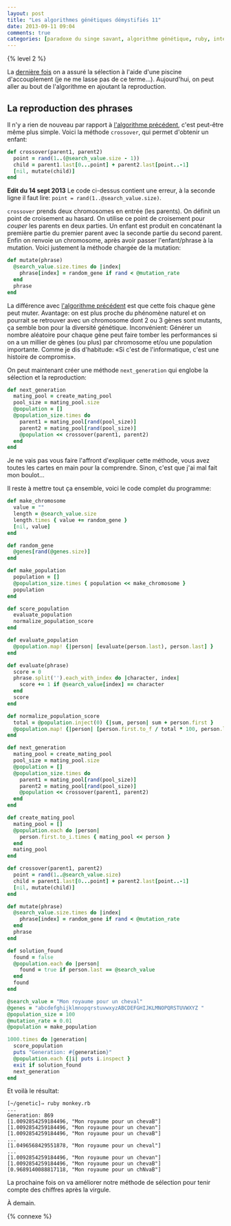 ```yaml
---
layout: post
title: "Les algorithmes génétiques démystifiés 11"
date: 2013-09-11 09:04
comments: true
categories: [paradoxe du singe savant, algorithme génétique, ruby, intermédiaire]
---
```

{% level 2 %}

La [dernière fois](http://lkdjiin.github.io/blog/2013/09/10/les-algorithmes-genetiques-demystifies-10/)
on a assuré la sélection à l'aide d'une piscine
d'accouplement (je ne me lasse pas de ce terme…). Aujourd'hui, on peut
aller au bout de l'algorithme en ajoutant la reproduction.

<!-- more -->

La reproduction des phrases
---------------------------

Il n'y a rien de nouveau par rapport à [l'algorithme précédent](http://lkdjiin.github.io/blog/2013/08/29/les-algorithmes-genetiques-demystifies-2/),
c'est peut-être même plus simple. Voici la méthode `crossover`, qui
permet d'obtenir un enfant:

``` ruby
def crossover(parent1, parent2)
  point = rand(1..(@search_value.size - 1))
  child = parent1.last[0...point] + parent2.last[point..-1]
  [nil, mutate(child)]
end
```

**Edit du 14 sept 2013** Le code ci-dessus contient une erreur, à la
seconde ligne il faut lire: `point = rand(1..@search_value.size)`.

`crossover` prends deux chromosomes en entrée (les parents). On définit
un point de croisement au hasard. On utilise ce point de croisement pour
*couper* les parents en deux parties. Un enfant est produit en concaténant
la première partie du premier parent avec la seconde partie du second
parent. Enfin on renvoie un chromosome, après avoir passer l'enfant/phrase
à la mutation. Voici justement la méthode chargée de la mutation:

``` ruby
def mutate(phrase)
  @search_value.size.times do |index|
    phrase[index] = random_gene if rand < @mutation_rate
  end
  phrase
end
```

La différence avec [l'algorithme précédent](http://lkdjiin.github.io/blog/2013/08/29/les-algorithmes-genetiques-demystifies-2/) est que cette fois chaque gène
peut muter. Avantage: on est plus proche du phénomène naturel et on pourrait
se retrouver avec un chromosome dont 2 ou 3 gènes sont mutants, ça semble
bon pour la diversité génétique. Inconvénient: Générer un nombre aléatoire
pour chaque gène peut faire tomber les performances si on a un millier de
gènes (ou plus) par chromosome et/ou une population importante. Comme
je dis d'habitude: «Si c'est de l'informatique, c'est une histoire de
compromis».

On peut maintenant créer une méthode `next_generation` qui englobe la
sélection et la reproduction:

``` ruby
def next_generation
  mating_pool = create_mating_pool
  pool_size = mating_pool.size
  @population = []
  @population_size.times do
    parent1 = mating_pool[rand(pool_size)]
    parent2 = mating_pool[rand(pool_size)]
    @population << crossover(parent1, parent2)
  end
end
```

Je ne vais pas vous faire l'affront d'expliquer cette méthode, vous avez
toutes les cartes en main pour la comprendre. Sinon, c'est que j'ai mal
fait mon boulot…

Il reste à mettre tout ça ensemble, voici le code complet du programme:

``` ruby monkey.rb
def make_chromosome
  value = ""
  length = @search_value.size
  length.times { value += random_gene }
  [nil, value]
end

def random_gene
  @genes[rand(@genes.size)]
end

def make_population
  population = []
  @population_size.times { population << make_chromosome }
  population
end

def score_population
  evaluate_population
  normalize_population_score
end

def evaluate_population
  @population.map! {|person| [evaluate(person.last), person.last] }
end

def evaluate(phrase)
  score = 0
  phrase.split('').each_with_index do |character, index|
    score += 1 if @search_value[index] == character
  end
  score
end

def normalize_population_score
  total = @population.inject(0) {|sum, person| sum + person.first }
  @population.map! {|person| [person.first.to_f / total * 100, person.last] }
end

def next_generation
  mating_pool = create_mating_pool
  pool_size = mating_pool.size
  @population = []
  @population_size.times do
    parent1 = mating_pool[rand(pool_size)]
    parent2 = mating_pool[rand(pool_size)]
    @population << crossover(parent1, parent2)
  end
end

def create_mating_pool
  mating_pool = []
  @population.each do |person|
    person.first.to_i.times { mating_pool << person }
  end
  mating_pool
end

def crossover(parent1, parent2)
  point = rand(1..@search_value.size)
  child = parent1.last[0...point] + parent2.last[point..-1]
  [nil, mutate(child)]
end

def mutate(phrase)
  @search_value.size.times do |index|
    phrase[index] = random_gene if rand < @mutation_rate
  end
  phrase
end

def solution_found
  found = false
  @population.each do |person|
    found = true if person.last == @search_value
  end
  found
end

@search_value = "Mon royaume pour un cheval"
@genes = "abcdefghijklmnopqrstuvwxyzABCDEFGHIJKLMNOPQRSTUVWXYZ "
@population_size = 100
@mutation_rate = 0.01
@population = make_population

1000.times do |generation|
  score_population
  puts "Generation: #{generation}"
  @population.each {|i| puts i.inspect }
  exit if solution_found
  next_generation
end
```

Et voilà le résultat:

    [~/genetic]⇒ ruby monkey.rb 
    ...
    Generation: 869
    [1.0092854259184496, "Mon royaume pour un chevaB"]
    [1.0092854259184496, "Mon royaume pour un chevan"]
    [1.0092854259184496, "Mon royaume pour un chevaB"]
    ...
    [1.0496568429551878, "Mon royaume pour un cheval"]
    ...
    [1.0092854259184496, "Mon royaume pour un chevan"]
    [1.0092854259184496, "Mon royaume pour un chevaB"]
    [0.9689140088817118, "Mon royaume pour un chNvaB"]

La prochaine fois on va améliorer notre méthode de sélection pour
tenir compte des chiffres après la virgule.

À demain.

{% connexe %}


